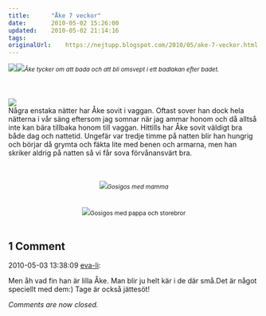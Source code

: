 ```yaml
---
title:		"Åke 7 veckor"
date:		2010-05-02 15:26:00
updated:	2010-05-02 21:14:16
tags: 	
originalUrl:	https://nejtupp.blogspot.com/2010/05/ake-7-veckor.html
---
```


<img src="../../../../img/Mer+bad-_MG_1194.jpg"><img src="../../../../img/Mer+bad-_MG_1204.jpg"><span style="font-size:85%;"><span style="font-style: italic;">Åke tycker om att bada och att bli omsvept i ett badlakan efter badet.</span><br></span></div><br><br><br><img src="../../../../img/Hemmakring-_MG_1147.jpg"><br>Några enstaka nätter har Åke sovit i vaggan. Oftast sover han dock hela nätterna i vår säng eftersom jag somnar när jag ammar honom och då alltså inte kan bära tillbaka honom till vaggan. Hittills har Åke sovit väldigt bra både dag och nattetid. Ungefär var tredje timme på natten blir han hungrig och börjar då grymta och fäkta lite med benen och armarna, men han skriker aldrig på natten så vi får sova förvånansvärt bra.<br><br><br><div style="text-align: center;"><img src="../../../../img/Vid+badet-_MG_1091.jpg"><span style="font-size:85%;"><span style="font-style: italic;">Gosigos med mamma</span><br></span></div><br><br><div style="text-align: center;"><img src="../../../../img/Hemmakring-_MG_1150.jpg"><span style="font-size:85%;"><span style="font-style: italic;"></span>Gosigos med pappa och storebror</span><br></div><a onblur="try {parent.deselectBloggerImageGracefully();} catch(e) {}" href="http://3.bp.blogspot.com/_AnfpXCBUffo/S91-VnolMsI/AAAAAAAAApc/8wlynUmkj0E/s1600/Hemmakring-_MG_1150.jpg"><br></a>

<div class="comments">
	<div class="comments-header"><h2>1 Comment</h2></div>
	<div class="comments-body">
			<div class="comment" id="comment-8126643245437928621">
				<p class="comment-header">
					<date datetime="2010-05-03T13:38:09.590+02:00">2010-05-03 13:38:09</date> 
					<a href="undefined" rel="nofollow">eva-li</a>:
				</p>
				<div class="comment-content"><p>Men åh vad fin han är lilla Åke. Man blir ju helt kär i de där små.Det är något speciellt med dem:) Tage är också jättesöt!</p></div>
				<div class="comment-footer"></div>
			</div></div>
	<p class="comments-footer"><em>Comments are now closed.</em></p>
</div>